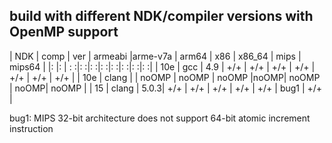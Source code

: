 ## build with different NDK/compiler versions with OpenMP support

| NDK | comp  | ver  | armeabi |arme-v7a | arm64 | x86 | x86_64 | mips | mips64 |
|:    |:      | :   :|:       :|:       :|:     :|:   :|:      :|:    :|:      :|
| 10e | gcc   | 4.9  | +/+     | +/+     | +/+   | +/+ | +/+    | +/+  | +/+    |
| 10e | clang |      | noOMP   | noOMP   | noOMP |noOMP| noOMP  | noOMP| noOMP  |
| 15  | clang | 5.0.3| +/+     | +/+     | +/+   | +/+ | +/+    | bug1 | +/+    |

bug1: MIPS 32-bit architecture does not support 64-bit atomic increment instruction 
 
